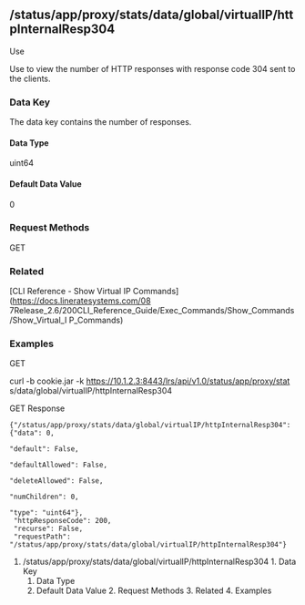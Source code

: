 ## /status/app/proxy/stats/data/global/virtualIP/httpInternalResp304

Use

Use to view the number of HTTP responses with response code 304 sent to the
clients.

### Data Key

The data key contains the number of responses.

#### Data Type

uint64

#### Default Data Value

0

### Request Methods

GET

### Related

[CLI Reference - Show Virtual IP Commands](https://docs.lineratesystems.com/08
7Release_2.6/200CLI_Reference_Guide/Exec_Commands/Show_Commands/Show_Virtual_I
P_Commands)

### Examples

GET

curl -b cookie.jar -k https://10.1.2.3:8443/lrs/api/v1.0/status/app/proxy/stat
s/data/global/virtualIP/httpInternalResp304

GET Response

    
    {"/status/app/proxy/stats/data/global/virtualIP/httpInternalResp304": {"data": 0,
                                                                            "default": False,
                                                                            "defaultAllowed": False,
                                                                            "deleteAllowed": False,
                                                                            "numChildren": 0,
                                                                            "type": "uint64"},
     "httpResponseCode": 200,
     "recurse": False,
     "requestPath": "/status/app/proxy/stats/data/global/virtualIP/httpInternalResp304"}
    

  1. /status/app/proxy/stats/data/global/virtualIP/httpInternalResp304
    1. Data Key
      1. Data Type
      2. Default Data Value
    2. Request Methods
    3. Related
    4. Examples

